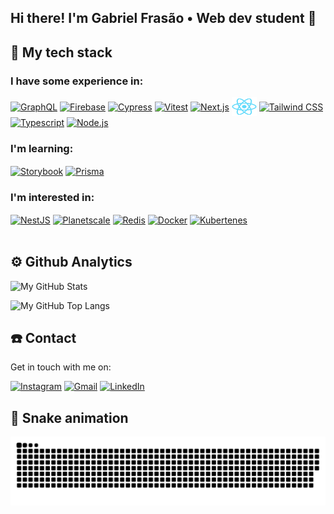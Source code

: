 ## Hi there! I'm Gabriel Frasão • Web dev student :muscle:

<!-- I'm a student of web development (both front-end and back-end) -->

## :brain: My tech stack

### I have some experience in:

<div>
  <a href="https://graphql.org/"><img align="center" alt="GraphQL" height="30" width="40" src="https://cdn.jsdelivr.net/gh/devicons/devicon/icons/graphql/graphql-plain.svg" /></a>
  <a href="https://firebase.google.com/"><img align="center" alt="Firebase" height="30" width="30" src="https://cdn.jsdelivr.net/gh/devicons/devicon/icons/firebase/firebase-plain.svg" /></a>
  <a href="https://cypress.io"><img align="center" alt="Cypress" height="30" width="30" src="http://images.ctfassets.net/czwjnyf8a9ri/5jZlu3VJwWQC986YRqBY8M/29ce530fee9c62a09fc4f15b33076cde/cypress-1024x553.png" /></a>
  <a href="https://vitest.dev"><img align="center" alt="Vitest" height="30" width="40" src="https://vitest.dev/logo-shadow.svg" /></a>
  <a href="https://nextjs.org"><img align="center" alt="Next.js" height="30" width="40" src="https://cdn.jsdelivr.net/gh/devicons/devicon/icons/nextjs/nextjs-original.svg" /></a>
  <a href="https://beta.reactjs.org/"><img align="center" alt="React" height="30" width="40" src="https://raw.githubusercontent.com/devicons/devicon/master/icons/react/react-original.svg" /></a>
  <a href="https://tailwindcss.com"><img align="center" alt="Tailwind CSS" height="30" width="40" src="https://cdn.jsdelivr.net/gh/devicons/devicon/icons/tailwindcss/tailwindcss-plain.svg" /></a>
  <a href="https://www.typescriptlang.org/"><img align="center" alt="Typescript" height="30" width="40" src="https://cdn.jsdelivr.net/gh/devicons/devicon/icons/typescript/typescript-original.svg" /></a>
  <a href="https://nodejs.org"><img align="center" alt="Node.js" height="30" width="40" src="https://cdn.jsdelivr.net/gh/devicons/devicon/icons/nodejs/nodejs-original.svg" /></a>
</div>

### I'm learning:

<div>
  <a href="https://storybook.js.org"><img align="center" alt="Storybook" height="30" width="40" src="https://cdn.jsdelivr.net/gh/devicons/devicon/icons/storybook/storybook-original.svg" /></a>
  <a href="https://prisma.io"><img align="center" alt="Prisma" height="30" width="30" src="https://storage.googleapis.com/zenn-user-upload/topics/d07488226b.jpeg" /></a>
</div>

### I'm interested in:

<div>
  <a href="https://nestjs.com"><img align="center" alt="NestJS" height="30" width="30" src="https://cdn.jsdelivr.net/gh/devicons/devicon/icons/nestjs/nestjs-plain.svg" /></a>
  <a href="https://planetscale.com"><img align="center" alt="Planetscale" height="30" width="30" src="https://pbs.twimg.com/profile_images/1504919223168077836/RSsCSpKf_400x400.jpg" /></a>
  <a href="https://redis.io"><img align="center" alt="Redis" height="30" width="40" src="https://cdn.jsdelivr.net/gh/devicons/devicon/icons/redis/redis-original.svg" /></a>
  <a href="https://docker.com"><img align="center" alt="Docker" height="30" width="30" src="https://cdn4.iconfinder.com/data/icons/logos-and-brands/512/97_Docker_logo_logos-512.png" /></a>
  <a href="https://kubernetes.io"><img align="center" alt="Kubertenes" height="30" width="30" src="https://cdn.jsdelivr.net/gh/devicons/devicon/icons/kubernetes/kubernetes-plain.svg" /></a>
</div>

<br />

## :gear: Github Analytics

![My GitHub Stats](https://github-readme-stats.vercel.app/api?username=slycooper-n&show_icons=true&theme=dracula&include_all_commits=true&count_private=true)

![My GitHub Top Langs](https://github-readme-stats.vercel.app/api/top-langs/?username=slycooper-n&layout=compact&langs_count=7&theme=dracula)
  
## :phone: Contact

Get in touch with me on:

[![Instagram](https://img.shields.io/badge/Instagram-E4405F?style=for-the-badge&logo=instagram&logoColor=white)](https://instagram.com/gabe_frasz)
[![Gmail](https://img.shields.io/badge/Gmail-D14836?style=for-the-badge&logo=gmail&logoColor=white)](mailto:gabrielvitor.frasao@gmail.com)
[![LinkedIn](https://img.shields.io/badge/LinkedIn-0077B5?style=for-the-badge&logo=linkedin&logoColor=white)](https://www.linkedin.com/in/gabriel-vs-frasao)

## :snake: Snake animation
  
![Snake animation](https://github.com/slycooper-n/slycooper-n/blob/output/github-contribution-grid-snake.svg)
